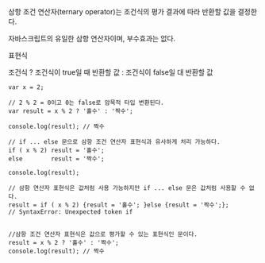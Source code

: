 삼항 조건 연산자(ternary operator)는 조건식의 평가 결과에 따라 반환할 값을 결정한다.

자바스크립트의 유일한 삼항 연산자이며, 부수효과는 없다.

표현식

조건식 ? 조건식이 true일 때 반환할 값 : 조건식이 false일 대 반환할 값
```
var x = 2;

// 2 % 2 = 0이고 0는 false로 암묵적 타입 변환된다.
var result = x % 2 ? '홀수' : '짝수';

console.log(result); // 짝수

// if ... else 문으로 삼항 조건 연산자 표현식과 유사하게 처리 가능하다.
if ( x % 2) result = '홀수';
else        result = '짝수';

console.log(result);

// 삼항 연산자 표현식은 값처럼 사용 가능하지만 if ... else 문은 값처럼 사용할 수 없다.
result = if ( x % 2) {result = '홀수'; }else {result = '짝수';};
// SyntaxError: Unexpected token if


//삼항 조건 연산자 표현식은 값으로 평가할 수 있는 표현식인 문이다.
result = x % 2 ? '홀수' : '짝수';
console.log(result); // 짝수
```